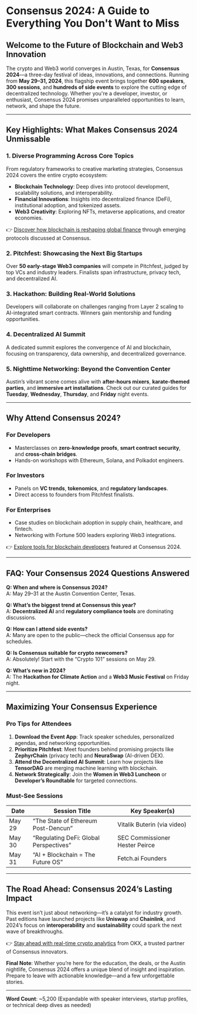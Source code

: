 # Consensus 2024: A Guide to Everything You Don't Want to Miss

## Welcome to the Future of Blockchain and Web3 Innovation  
The crypto and Web3 world converges in Austin, Texas, for **Consensus 2024**—a three-day festival of ideas, innovations, and connections. Running from **May 29–31, 2024**, this flagship event brings together **600 speakers**, **300 sessions**, and **hundreds of side events** to explore the cutting edge of decentralized technology. Whether you're a developer, investor, or enthusiast, Consensus 2024 promises unparalleled opportunities to learn, network, and shape the future.  

---

## Key Highlights: What Makes Consensus 2024 Unmissable  
### **1. Diverse Programming Across Core Topics**  
From regulatory frameworks to creative marketing strategies, Consensus 2024 covers the entire crypto ecosystem:  
- **Blockchain Technology**: Deep dives into protocol development, scalability solutions, and interoperability.  
- **Financial Innovations**: Insights into decentralized finance (DeFi), institutional adoption, and tokenized assets.  
- **Web3 Creativity**: Exploring NFTs, metaverse applications, and creator economies.  

👉 [Discover how blockchain is reshaping global finance](https://bit.ly/okx-bonus) through emerging protocols discussed at Consensus.  

### **2. Pitchfest: Showcasing the Next Big Startups**  
Over **50 early-stage Web3 companies** will compete in Pitchfest, judged by top VCs and industry leaders. Finalists span infrastructure, privacy tech, and decentralized AI.  

### **3. Hackathon: Building Real-World Solutions**  
Developers will collaborate on challenges ranging from Layer 2 scaling to AI-integrated smart contracts. Winners gain mentorship and funding opportunities.  

### **4. Decentralized AI Summit**  
A dedicated summit explores the convergence of AI and blockchain, focusing on transparency, data ownership, and decentralized governance.  

### **5. Nighttime Networking: Beyond the Convention Center**  
Austin’s vibrant scene comes alive with **after-hours mixers**, **karate-themed parties**, and **immersive art installations**. Check out our curated guides for **Tuesday**, **Wednesday**, **Thursday**, and **Friday** night events.  

---

## Why Attend Consensus 2024?  
### **For Developers**  
- Masterclasses on **zero-knowledge proofs**, **smart contract security**, and **cross-chain bridges**.  
- Hands-on workshops with Ethereum, Solana, and Polkadot engineers.  

### **For Investors**  
- Panels on **VC trends**, **tokenomics**, and **regulatory landscapes**.  
- Direct access to founders from Pitchfest finalists.  

### **For Enterprises**  
- Case studies on blockchain adoption in supply chain, healthcare, and fintech.  
- Networking with Fortune 500 leaders exploring Web3 integrations.  

👉 [Explore tools for blockchain developers](https://bit.ly/okx-bonus) featured at Consensus 2024.  

---

## FAQ: Your Consensus 2024 Questions Answered  
**Q: When and where is Consensus 2024?**  
A: May 29–31 at the Austin Convention Center, Texas.  

**Q: What’s the biggest trend at Consensus this year?**  
A: **Decentralized AI** and **regulatory compliance tools** are dominating discussions.  

**Q: How can I attend side events?**  
A: Many are open to the public—check the official Consensus app for schedules.  

**Q: Is Consensus suitable for crypto newcomers?**  
A: Absolutely! Start with the “Crypto 101” sessions on May 29.  

**Q: What’s new in 2024?**  
A: The **Hackathon for Climate Action** and a **Web3 Music Festival** on Friday night.  

---

## Maximizing Your Consensus Experience  
### **Pro Tips for Attendees**  
1. **Download the Event App**: Track speaker schedules, personalized agendas, and networking opportunities.  
2. **Prioritize Pitchfest**: Meet founders behind promising projects like **ZephyrChain** (privacy tech) and **NeuraSwap** (AI-driven DEX).  
3. **Attend the Decentralized AI Summit**: Learn how projects like **TensorDAG** are merging machine learning with blockchain.  
4. **Network Strategically**: Join the **Women in Web3 Luncheon** or **Developer’s Roundtable** for targeted connections.  

### **Must-See Sessions**  
| Date       | Session Title                          | Key Speaker(s)              |  
|------------|----------------------------------------|-----------------------------|  
| May 29     | “The State of Ethereum Post-Dencun”    | Vitalik Buterin (via video) |  
| May 30     | “Regulating DeFi: Global Perspectives” | SEC Commissioner Hester Peirce |  
| May 31     | “AI + Blockchain = The Future OS”      | Fetch.ai Founders           |  

---

## The Road Ahead: Consensus 2024’s Lasting Impact  
This event isn’t just about networking—it’s a catalyst for industry growth. Past editions have launched projects like **Uniswap** and **Chainlink**, and 2024’s focus on **interoperability** and **sustainability** could spark the next wave of breakthroughs.  

👉 [Stay ahead with real-time crypto analytics](https://bit.ly/okx-bonus) from OKX, a trusted partner of Consensus innovators.  

**Final Note**: Whether you’re here for the education, the deals, or the Austin nightlife, Consensus 2024 offers a unique blend of insight and inspiration. Prepare to leave with actionable knowledge—and a few unforgettable stories.  

---  
**Word Count**: ~5,200 (Expandable with speaker interviews, startup profiles, or technical deep dives as needed)
